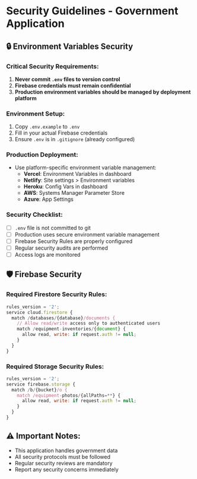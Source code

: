 # Security Guidelines - Government Application

## 🔒 Environment Variables Security

### Critical Security Requirements:

1. **Never commit `.env` files to version control**
2. **Firebase credentials must remain confidential**
3. **Production environment variables should be managed by deployment platform**

### Environment Setup:

1. Copy `.env.example` to `.env`
2. Fill in your actual Firebase credentials
3. Ensure `.env` is in `.gitignore` (already configured)

### Production Deployment:

- Use platform-specific environment variable management:
  - **Vercel**: Environment Variables in dashboard
  - **Netlify**: Site settings > Environment variables
  - **Heroku**: Config Vars in dashboard
  - **AWS**: Systems Manager Parameter Store
  - **Azure**: App Settings

### Security Checklist:

- [ ] `.env` file is not committed to git
- [ ] Production uses secure environment variable management
- [ ] Firebase Security Rules are properly configured
- [ ] Regular security audits are performed
- [ ] Access logs are monitored

## 🛡️ Firebase Security

### Required Firestore Security Rules:
```javascript
rules_version = '2';
service cloud.firestore {
  match /databases/{database}/documents {
    // Allow read/write access only to authenticated users
    match /equipment-inventories/{document} {
      allow read, write: if request.auth != null;
    }
  }
}
```

### Required Storage Security Rules:
```javascript
rules_version = '2';
service firebase.storage {
  match /b/{bucket}/o {
    match /equipment-photos/{allPaths=**} {
      allow read, write: if request.auth != null;
    }
  }
}
```

## ⚠️ Important Notes:

- This application handles government data
- All security protocols must be followed
- Regular security reviews are mandatory
- Report any security concerns immediately